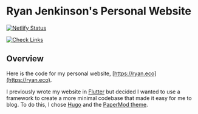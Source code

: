 # Ryan Jenkinson's Personal Website

[![Netlify Status](https://api.netlify.com/api/v1/badges/2c61e4fe-1a6d-4e50-8e2f-59ba1008e984/deploy-status)](https://app.netlify.com/sites/elegant-liskov-16da6d/deploys)

[![Check Links](https://github.com/RyanJenkinson/website/actions/workflows/check_links.yml/badge.svg)](https://github.com/RyanJenkinson/website/actions/workflows/check_links.yml)

## Overview
Here is the code for my personal website, [https://ryan.eco](https://ryan.eco).

I previously wrote my website in [Flutter](https://flutter.dev) but decided I wanted to use a framework to create a more minimal codebase that made it easy for me to blog. To do this, I chose [Hugo](https://gohugo.io) and the [PaperMod theme](https://github.com/adityatelange/hugo-PaperMod).